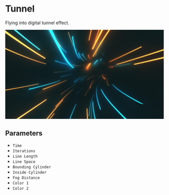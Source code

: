# Tunnel

Flying into digital tunnel effect.

![Screenshot](screenshot.jpg)

## Parameters

* `Time`
* `Iterations`
* `Line Length`
* `Line Space`
* `Bounding Cylinder`
* `Inside Cylinder`
* `Fog Distance`
* `Color 1`
* `Color 2`
